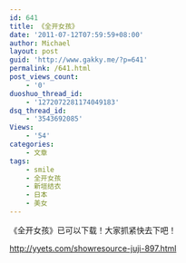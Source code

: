 ```yaml
---
id: 641
title: 《全开女孩》
date: '2011-07-12T07:59:59+08:00'
author: Michael
layout: post
guid: 'http://www.gakky.me/?p=641'
permalink: /641.html
post_views_count:
    - '0'
duoshuo_thread_id:
    - '1272072281174049183'
dsq_thread_id:
    - '3543692085'
Views:
    - '54'
categories:
    - 文章
tags:
    - smile
    - 全开女孩
    - 新垣结衣
    - 日本
    - 美女
---
```


《全开女孩》已可以下载！大家抓紧快去下吧！

http://yyets.com/showresource-juji-897.html